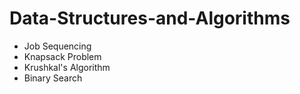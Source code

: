# Data-Structures-and-Algorithms

- Job Sequencing
- Knapsack Problem
- Krushkal's Algorithm
- Binary Search
